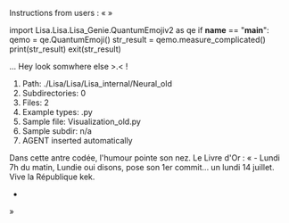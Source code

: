 Instructions from users : «
 »

import Lisa.Lisa.Lisa_Genie.QuantumEmojiv2 as qe
if __name__ == "__main__":
  qemo = qe.QuantumEmoji()
  str_result = qemo.measure_complicated()
  print(str_result)
  exit(str_result)

... Hey look somwhere else >.< !

1. Path: ./Lisa/Lisa/Lisa_internal/Neural_old
2. Subdirectories: 0
3. Files: 2
4. Example types: .py
5. Sample file: Visualization_old.py
6. Sample subdir: n/a
7. AGENT inserted automatically

Dans cette antre codée, l'humour pointe son nez.
Le Livre d'Or : « - Lundi 7h du matin, Lundie oui disons, pose son 1er commit... un lundi 14 juillet. Vive la République kek.
- <you agent message> 
»
